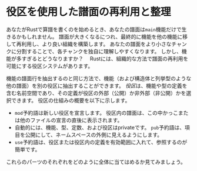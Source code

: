 # 役区を使用した譜面の再利用と整理

あなたがRustで算譜を書くのを始めるとき、あなたの譜面は`main`機能だけで生きるかもしれません。
譜面が大きくなるにつれ、最終的に機能を他の機能に移して再利用し、より良い組織を構築します。
あなたの譜面をより小さなチャンクに分割することで、各チャンクを独自に理解しやすくなります。
しかし、機能が多すぎるとどうなりますか？　
Rustには、組織的な方法で譜面の再利用を可能にする役区システムがあります。

機能の譜面行を抽出するのと同じ方法で、機能（および構造体と列挙型のような他の譜面）を別の役区に抽出することができます。
*役区*は、機能や型の定義を含む名前空間であり、その定義が役区の外部（公開）か非外部（非公開）かを選択できます。
役区の仕組みの概要を以下に示します。

* `mod`予約語は新しい役区を宣言します。
   役区内の譜面は、この中かっこまたは他のファイルの宣言の直後に表示されます。
* 自動的には、機能、型、定数、および役区はprivateです。
   `pub`予約語は、項目を公開にして、ネームスペースの外側に見えるようにします。
* `use`予約語は、役区または役区内の定義を有効範囲に入れて、参照するのが簡単です。

これらのパーツのそれぞれをどのように全体に当てはめるか見てみましょう。
